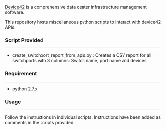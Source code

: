 [Device42](http://www.device42.com/) is a comprehensive data center infrastructure management software.

This repository hosts miscellaneous python scripts to interact with device42 APIs.


### Script Provided
-----------------------------
   * create_switchport_report_from_apis.py : Creates a CSV report for all switchports with 3 columns: Switch name, port name and devices

### Requirement
-----------------------------
   * python 2.7.x

### Usage
-----------------------------

Follow the instructions in individual scripts. Instructions have been added as comments in the scripts provided.

